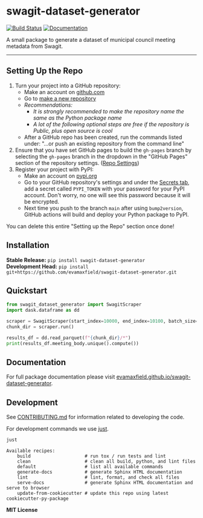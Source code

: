 # swagit-dataset-generator

[![Build Status](https://github.com/evamaxfield/swagit-dataset-generator/workflows/Build/badge.svg)](https://github.com/evamaxfield/swagit-dataset-generator/actions)
[![Documentation](https://github.com/evamaxfield/swagit-dataset-generator/workflows/Documentation/badge.svg)](https://swagit-dataset-generator.github.io/swagit-dataset-generator)

A small package to generate a dataset of municipal council meeting metadata from Swagit.

---

## Setting Up the Repo

1. Turn your project into a GitHub repository:
    - Make an account on [github.com](https://github.com)
    - Go to [make a new repository](https://github.com/new)
    - _Recommendations:_
        - _It is strongly recommended to make the repository name the same as the Python
            package name_
        - _A lot of the following optional steps are *free* if the repository is Public,
            plus open source is cool_
    - After a GitHub repo has been created, run the commands listed under:
        "...or push an existing repository from the command line"
2. Ensure that you have set GitHub pages to build the `gh-pages` branch by selecting the
   `gh-pages` branch in the dropdown in the "GitHub Pages" section of the
   repository settings.
   ([Repo Settings](https://github.com/evamaxfield/swagit-dataset-generator/settings))
3. Register your project with PyPI:
    - Make an account on [pypi.org](https://pypi.org)
    - Go to your GitHub repository's settings and under the
      [Secrets tab](https://github.com/evamaxfield/swagit-dataset-generator/settings/secrets/actions),
      add a secret called `PYPI_TOKEN` with your password for your PyPI account.
      Don't worry, no one will see this password because it will be encrypted.
    - Next time you push to the branch `main` after using `bump2version`, GitHub
      actions will build and deploy your Python package to PyPI.

You can delete this entire "Setting up the Repo" section once done!

## Installation

**Stable Release:** `pip install swagit-dataset-generator`<br>
**Development Head:** `pip install git+https://github.com/evamaxfield/swagit-dataset-generator.git`

## Quickstart

```python
from swagit_dataset_generator import SwagitScraper
import dask.dataframe as dd

scraper = SwagitScraper(start_index=10000, end_index=10100, batch_size=10)
chunk_dir = scraper.run()

results_df = dd.read_parquet(f"{chunk_dir}/*")
print(results_df.meeting_body.unique().compute())
```

## Documentation

For full package documentation please visit [evamaxfield.github.io/swagit-dataset-generator](https://evamaxfield.github.io/swagit-dataset-generator).

## Development

See [CONTRIBUTING.md](CONTRIBUTING.md) for information related to developing the code.

For development commands we use [just](https://github.com/casey/just).

```bash
just
```
```
Available recipes:
    build                    # run tox / run tests and lint
    clean                    # clean all build, python, and lint files
    default                  # list all available commands
    generate-docs            # generate Sphinx HTML documentation
    lint                     # lint, format, and check all files
    serve-docs               # generate Sphinx HTML documentation and serve to browser
    update-from-cookiecutter # update this repo using latest cookiecutter-py-package
```

**MIT License**
